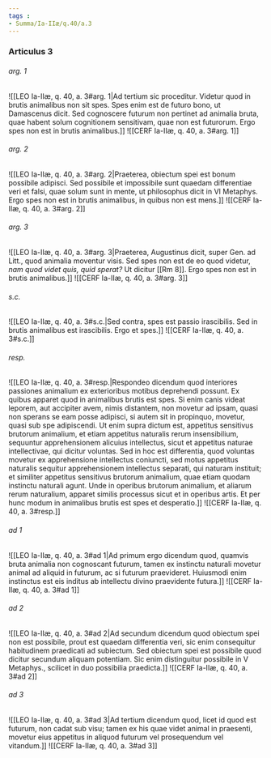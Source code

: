 ```yaml
---
tags : 
- Summa/Ia-IIæ/q.40/a.3
---
```


### Articulus 3

###### arg. 1
![[LEO Ia-IIæ, q. 40, a. 3#arg. 1|Ad tertium sic proceditur. Videtur quod in brutis animalibus non sit spes. Spes enim est de futuro bono, ut Damascenus dicit. Sed cognoscere futurum non pertinet ad animalia bruta, quae habent solum cognitionem sensitivam, quae non est futurorum. Ergo spes non est in brutis animalibus.]]
![[CERF Ia-IIæ, q. 40, a. 3#arg. 1]]

###### arg. 2
![[LEO Ia-IIæ, q. 40, a. 3#arg. 2|Praeterea, obiectum spei est bonum possibile adipisci. Sed possibile et impossibile sunt quaedam differentiae veri et falsi, quae solum sunt in mente, ut philosophus dicit in VI Metaphys. Ergo spes non est in brutis animalibus, in quibus non est mens.]]
![[CERF Ia-IIæ, q. 40, a. 3#arg. 2]]

###### arg. 3
![[LEO Ia-IIæ, q. 40, a. 3#arg. 3|Praeterea, Augustinus dicit, super Gen. ad Litt., quod animalia moventur visis. Sed spes non est de eo quod videtur, *nam quod videt quis, quid sperat?* Ut dicitur [[Rm 8]]. Ergo spes non est in brutis animalibus.]]
![[CERF Ia-IIæ, q. 40, a. 3#arg. 3]]

###### s.c.
![[LEO Ia-IIæ, q. 40, a. 3#s.c.|Sed contra, spes est passio irascibilis. Sed in brutis animalibus est irascibilis. Ergo et spes.]]
![[CERF Ia-IIæ, q. 40, a. 3#s.c.]]

###### resp.
![[LEO Ia-IIæ, q. 40, a. 3#resp.|Respondeo dicendum quod interiores passiones animalium ex exterioribus motibus deprehendi possunt. Ex quibus apparet quod in animalibus brutis est spes. Si enim canis videat leporem, aut accipiter avem, nimis distantem, non movetur ad ipsam, quasi non sperans se eam posse adipisci, si autem sit in propinquo, movetur, quasi sub spe adipiscendi. Ut enim supra dictum est, appetitus sensitivus brutorum animalium, et etiam appetitus naturalis rerum insensibilium, sequuntur apprehensionem alicuius intellectus, sicut et appetitus naturae intellectivae, qui dicitur voluntas. Sed in hoc est differentia, quod voluntas movetur ex apprehensione intellectus coniuncti, sed motus appetitus naturalis sequitur apprehensionem intellectus separati, qui naturam instituit; et similiter appetitus sensitivus brutorum animalium, quae etiam quodam instinctu naturali agunt. Unde in operibus brutorum animalium, et aliarum rerum naturalium, apparet similis processus sicut et in operibus artis. Et per hunc modum in animalibus brutis est spes et desperatio.]]
![[CERF Ia-IIæ, q. 40, a. 3#resp.]]

###### ad 1
![[LEO Ia-IIæ, q. 40, a. 3#ad 1|Ad primum ergo dicendum quod, quamvis bruta animalia non cognoscant futurum, tamen ex instinctu naturali movetur animal ad aliquid in futurum, ac si futurum praevideret. Huiusmodi enim instinctus est eis inditus ab intellectu divino praevidente futura.]]
![[CERF Ia-IIæ, q. 40, a. 3#ad 1]]

###### ad 2
![[LEO Ia-IIæ, q. 40, a. 3#ad 2|Ad secundum dicendum quod obiectum spei non est possibile, prout est quaedam differentia veri, sic enim consequitur habitudinem praedicati ad subiectum. Sed obiectum spei est possibile quod dicitur secundum aliquam potentiam. Sic enim distinguitur possibile in V Metaphys., scilicet in duo possibilia praedicta.]]
![[CERF Ia-IIæ, q. 40, a. 3#ad 2]]

###### ad 3
![[LEO Ia-IIæ, q. 40, a. 3#ad 3|Ad tertium dicendum quod, licet id quod est futurum, non cadat sub visu; tamen ex his quae videt animal in praesenti, movetur eius appetitus in aliquod futurum vel prosequendum vel vitandum.]]
![[CERF Ia-IIæ, q. 40, a. 3#ad 3]]

